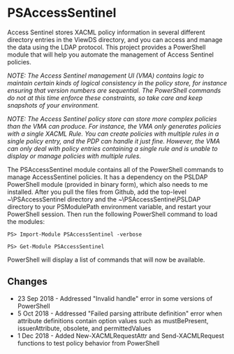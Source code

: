# PSAccessSentinel
Access Sentinel stores XACML policy information in several different directory entries in the ViewDS directory, and you can access and manage the data using the LDAP protocol. This project provides a PowerShell module that will help you automate the management of Access Sentinel policies.

_NOTE: The Access Sentinel management UI (VMA) contains logic to maintain certain kinds of logical consistency in the policy store, for instance ensuring that version numbers are sequential. The PowerShell commands do not at this time enforce these constraints, so take care and keep snapshots of your environment._

_NOTE: The Access Sentinel policy store can store more complex policies than the VMA can produce. For instance, the VMA only generates policies with a single XACML Rule. You can create policies with multiple rules in a single policy entry, and the PDP can handle it just fine. However, the VMA can only deal with policy entries containing a single rule and is unable to display or manage policies with multiple rules._

The PSAccessSentinel module contains all of the PowerShell commands to manage AccessSentinel policies. It has a dependency on the PSLDAP PowerShell module (provided in binary form), which also needs to me installed.
After you pull the files from Github, add the top-level ~\PSAccessSentinel directory and the ~\PSAccessSentine\PSLDAP directory to your PSModulePath environment variable, and restart your PowerShell session. Then run the following PowerShell command to load the modules:

`PS> Import-Module PSAccessSentinel -verbose`

`PS> Get-Module PSAccessSentinel`

PowerShell will display a list of commands that will now be available.

## Changes
* 23 Sep 2018 - Addressed "Invalid handle" error in some versions of PowerShell
* 5 Oct 2018 - Addressed "Failed parsing attribute definition" error when attribute definitions contain option values such as mustBePresent, issuerAttribute, obsolete, and permittedValues
* 1 Dec 2018 - Added New-XACMLRequestAttr and Send-XACMLRequest functions to test policy behavior from PowerShell
